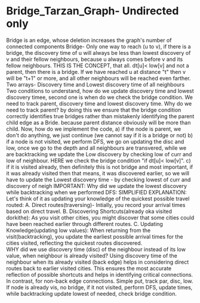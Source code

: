 # Bridge_Tarzan_Graph-  Undirected only
Bridge is an edge, whose deletion increases the graph's number of connected components
Bridge- Only one way to reach (u to v), if there is a bridge, the discovery time of u will always be less than lowest discovery of v and their fellow neighbours, because u always comes before v and its fellow neighbours. THIS IS THE CONCEPT, that all. 
dt[u]< low[v] and not a parent, then there is a bridge. If we have reached u at distance "t" then v will be "t+1" or more, and all other neighbours will be reached even farther. 
Two arrays- Discovery time and Lowest discovery time of all neighbours
Two conditions to understand, how do we update discovery time and lowest discovery timee, second one is when do we check the bridge condition. 
We need to track parent, discovery time and lowest discovery time. Why do we need to track parent? by doing this we ensure that the bridge condition correctly identifies true bridges rather than mistakenly identifying the parent child edge as a Bride. because parent distance obviously will be more than child. 
Now, how do we implement the code, a) if the node is parent, we don't do anything, we just continue (we cannot say if it is a bridge or not) b) if a node is not visited, we perform DFS, we go on updating the disc and low, once we go to the depth and all neighbours are transvered, while we are backtracking we update the Low discovery by checking low of curr and low of neighbour. HERE we check the bridge condition  "if dt[u]< low[v]". c)   if it is visited already, then definitely this is not bridge and most important, if it was already visited then that means, it was discovered earlier, so  we will have to update the Lowest discovery time - by checking lowest of curr and discovery of neigh
IMPORTANT: Why did we update the lowest discovery while backtracking when we performed DFS: SIMPLIFIED EXPLANATION: Let's think of it as updating your knowledge of the quickest possible travel routed: A. Direct routes(traversing)- Intially, you record your arrival times based on direct travel. B. Discovering Shortcuts(already oka visited dorkithe): As you visit other cities, you might discover that some cities could have been reached earlier through different routes. C. Updating Knowledge(updating low values): When returning from the visit(backtracking), you update the earliest possible arrival times for the cities visited, reflecting the quickest routes discovered.       
WHY did we use discovery time (disc) of the neighbour instead of its low value, when neighbour is already visited? Using discovery time of the neighbour when its already visited (back edge) helps in considering direct routes back to earlier visited cities. This ensures the most accurate reflection of possible shortcuts and helps in identifying critical connections. In contrast, for non-back edge connections. 
Simple put, track par, disc, low. If node is already vis, no bridge, if it not visited, perform DFS, update times, while backtracking update lowest of needed, check bridge condition.

